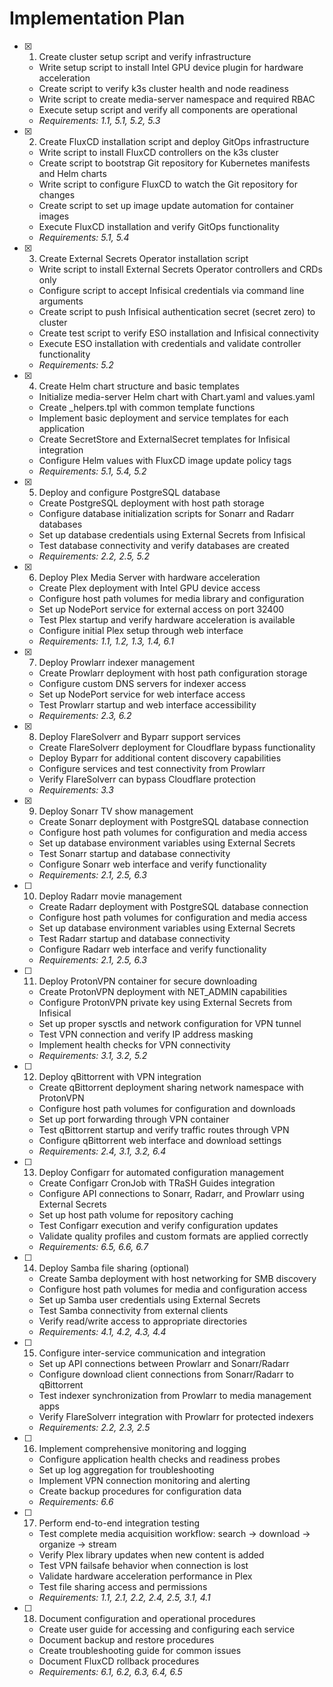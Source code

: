 # Implementation Plan

- [x] 1. Create cluster setup script and verify infrastructure
  - Write setup script to install Intel GPU device plugin for hardware acceleration
  - Create script to verify k3s cluster health and node readiness
  - Write script to create media-server namespace and required RBAC
  - Execute setup script and verify all components are operational
  - _Requirements: 1.1, 5.1, 5.2, 5.3_

- [x] 2. Create FluxCD installation script and deploy GitOps infrastructure
  - Write script to install FluxCD controllers on the k3s cluster
  - Create script to bootstrap Git repository for Kubernetes manifests and Helm charts
  - Write script to configure FluxCD to watch the Git repository for changes
  - Create script to set up image update automation for container images
  - Execute FluxCD installation and verify GitOps functionality
  - _Requirements: 5.1, 5.4_

- [x] 3. Create External Secrets Operator installation script
  - Write script to install External Secrets Operator controllers and CRDs only
  - Configure script to accept Infisical credentials via command line arguments
  - Create script to push Infisical authentication secret (secret zero) to cluster
  - Create test script to verify ESO installation and Infisical connectivity
  - Execute ESO installation with credentials and validate controller functionality
  - _Requirements: 5.2_

- [x] 4. Create Helm chart structure and basic templates
  - Initialize media-server Helm chart with Chart.yaml and values.yaml
  - Create _helpers.tpl with common template functions
  - Implement basic deployment and service templates for each application
  - Create SecretStore and ExternalSecret templates for Infisical integration
  - Configure Helm values with FluxCD image update policy tags
  - _Requirements: 5.1, 5.4, 5.2_

- [x] 5. Deploy and configure PostgreSQL database
  - Create PostgreSQL deployment with host path storage
  - Configure database initialization scripts for Sonarr and Radarr databases
  - Set up database credentials using External Secrets from Infisical
  - Test database connectivity and verify databases are created
  - _Requirements: 2.2, 2.5, 5.2_

- [x] 6. Deploy Plex Media Server with hardware acceleration
  - Create Plex deployment with Intel GPU device access
  - Configure host path volumes for media library and configuration
  - Set up NodePort service for external access on port 32400
  - Test Plex startup and verify hardware acceleration is available
  - Configure initial Plex setup through web interface
  - _Requirements: 1.1, 1.2, 1.3, 1.4, 6.1_

- [x] 7. Deploy Prowlarr indexer management
  - Create Prowlarr deployment with host path configuration storage
  - Configure custom DNS servers for indexer access
  - Set up NodePort service for web interface access
  - Test Prowlarr startup and web interface accessibility
  - _Requirements: 2.3, 6.2_

- [x] 8. Deploy FlareSolverr and Byparr support services
  - Create FlareSolverr deployment for Cloudflare bypass functionality
  - Deploy Byparr for additional content discovery capabilities
  - Configure services and test connectivity from Prowlarr
  - Verify FlareSolverr can bypass Cloudflare protection
  - _Requirements: 3.3_

- [x] 9. Deploy Sonarr TV show management
  - Create Sonarr deployment with PostgreSQL database connection
  - Configure host path volumes for configuration and media access
  - Set up database environment variables using External Secrets
  - Test Sonarr startup and database connectivity
  - Configure Sonarr web interface and verify functionality
  - _Requirements: 2.1, 2.5, 6.3_

- [ ] 10. Deploy Radarr movie management
  - Create Radarr deployment with PostgreSQL database connection
  - Configure host path volumes for configuration and media access
  - Set up database environment variables using External Secrets
  - Test Radarr startup and database connectivity
  - Configure Radarr web interface and verify functionality
  - _Requirements: 2.1, 2.5, 6.3_

- [ ] 11. Deploy ProtonVPN container for secure downloading
  - Create ProtonVPN deployment with NET_ADMIN capabilities
  - Configure ProtonVPN private key using External Secrets from Infisical
  - Set up proper sysctls and network configuration for VPN tunnel
  - Test VPN connection and verify IP address masking
  - Implement health checks for VPN connectivity
  - _Requirements: 3.1, 3.2, 5.2_

- [ ] 12. Deploy qBittorrent with VPN integration
  - Create qBittorrent deployment sharing network namespace with ProtonVPN
  - Configure host path volumes for configuration and downloads
  - Set up port forwarding through VPN container
  - Test qBittorrent startup and verify traffic routes through VPN
  - Configure qBittorrent web interface and download settings
  - _Requirements: 2.4, 3.1, 3.2, 6.4_

- [ ] 13. Deploy Configarr for automated configuration management
  - Create Configarr CronJob with TRaSH Guides integration
  - Configure API connections to Sonarr, Radarr, and Prowlarr using External Secrets
  - Set up host path volume for repository caching
  - Test Configarr execution and verify configuration updates
  - Validate quality profiles and custom formats are applied correctly
  - _Requirements: 6.5, 6.6, 6.7_

- [ ] 14. Deploy Samba file sharing (optional)
  - Create Samba deployment with host networking for SMB discovery
  - Configure host path volumes for media and configuration access
  - Set up Samba user credentials using External Secrets
  - Test Samba connectivity from external clients
  - Verify read/write access to appropriate directories
  - _Requirements: 4.1, 4.2, 4.3, 4.4_

- [ ] 15. Configure inter-service communication and integration
  - Set up API connections between Prowlarr and Sonarr/Radarr
  - Configure download client connections from Sonarr/Radarr to qBittorrent
  - Test indexer synchronization from Prowlarr to media management apps
  - Verify FlareSolverr integration with Prowlarr for protected indexers
  - _Requirements: 2.2, 2.3, 2.5_

- [ ] 16. Implement comprehensive monitoring and logging
  - Configure application health checks and readiness probes
  - Set up log aggregation for troubleshooting
  - Implement VPN connection monitoring and alerting
  - Create backup procedures for configuration data
  - _Requirements: 6.6_

- [ ] 17. Perform end-to-end integration testing
  - Test complete media acquisition workflow: search → download → organize → stream
  - Verify Plex library updates when new content is added
  - Test VPN failsafe behavior when connection is lost
  - Validate hardware acceleration performance in Plex
  - Test file sharing access and permissions
  - _Requirements: 1.1, 2.1, 2.2, 2.4, 2.5, 3.1, 4.1_

- [ ] 18. Document configuration and operational procedures
  - Create user guide for accessing and configuring each service
  - Document backup and restore procedures
  - Create troubleshooting guide for common issues
  - Document FluxCD rollback procedures
  - _Requirements: 6.1, 6.2, 6.3, 6.4, 6.5_